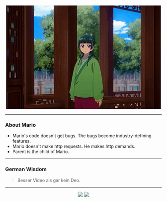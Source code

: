 <p align="center">
  <img src="assets/maomao.gif" />
</p>

---

### About Mario
- Mario's code doesn't get bugs. The bugs become industry-defining features.
- Mario doesn't make http requests. He makes http demands.
- Parent is the child of Mario.

---

### German Wisdom
> Besser Video als gar kein Deo.

---

<p align="center">
  <a>
    <img height="180em" src="https://github-readme-stats-eight-theta.vercel.app/api?username=Torfkopp&show_icons=true&theme=dark&include_all_commits=true&count_private=true"/>
  </a>
  <a href="https://github.com/Torfkopp?tab=repositories">
    <img height="180em" src="https://github-readme-stats-eight-theta.vercel.app/api/top-langs/?username=torfkopp&layout=compact&theme=dark&langs_count=8&hide=java"/>
  </a>
</p>
